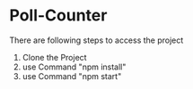 # Poll-Counter
There are following steps to access the project
1. Clone the Project
2. use Command "npm install"
3. use Command "npm start"
